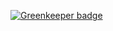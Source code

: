 

[![Greenkeeper badge](https://badges.greenkeeper.io/qualitybath/function-timer.svg)](https://greenkeeper.io/)